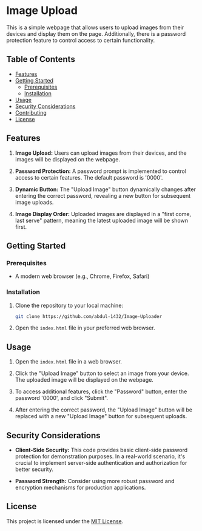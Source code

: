 # Image Upload 

This is a simple webpage that allows users to upload images from their devices and display them on the page. Additionally, there is a password protection feature to control access to certain functionality.

## Table of Contents

- [Features](#features)
- [Getting Started](#getting-started)
  - [Prerequisites](#prerequisites)
  - [Installation](#installation)
- [Usage](#usage)
- [Security Considerations](#security-considerations)
- [Contributing](#contributing)
- [License](#license)

## Features

1. **Image Upload:** Users can upload images from their devices, and the images will be displayed on the webpage.

2. **Password Protection:** A password prompt is implemented to control access to certain features. The default password is '0000'.

3. **Dynamic Button:** The "Upload Image" button dynamically changes after entering the correct password, revealing a new button for subsequent image uploads.

4. **Image Display Order:** Uploaded images are displayed in a "first come, last serve" pattern, meaning the latest uploaded image will be shown first.

## Getting Started

### Prerequisites

- A modern web browser (e.g., Chrome, Firefox, Safari)

### Installation

1. Clone the repository to your local machine:

    ```bash
    git clone https://github.com/abdul-1432/Image-Uploader
    ```

2. Open the `index.html` file in your preferred web browser.

## Usage

1. Open the `index.html` file in a web browser.

2. Click the "Upload Image" button to select an image from your device. The uploaded image will be displayed on the webpage.

3. To access additional features, click the "Password" button, enter the password '0000', and click "Submit".

4. After entering the correct password, the "Upload Image" button will be replaced with a new "Upload Image" button for subsequent uploads.

## Security Considerations

- **Client-Side Security:** This code provides basic client-side password protection for demonstration purposes. In a real-world scenario, it's crucial to implement server-side authentication and authorization for better security.

- **Password Strength:** Consider using more robust password and encryption mechanisms for production applications.


## License

This project is licensed under the [MIT License](LICENSE).
